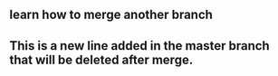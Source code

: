 ## learn how to merge another branch
## This is a new line added in the master branch that will be deleted after merge.